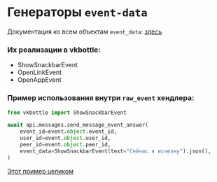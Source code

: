 # Генераторы `event-data`

Документация ко всем объектам `event_data`: [здесь](https://vk.com/dev/bots_docs_5?f=Типы%20действий)

### Их реализации в vkbottle:

- ShowSnackbarEvent
- OpenLinkEvent
- OpenAppEvent

### Пример использования внутри `raw_event` хендлера:
```python
from vkbottle import ShowSnackbarEvent

await api.messages.send_message_event_answer(
    event_id=event.object.event_id,
    user_id=event.object.user_id,
    peer_id=event.object.peer_id,
    event_data=ShowSnackbarEvent(text="Сейчас я исчезну").json(),
)
```
[Этот пример целиком](https://github.com/vkbottle/vkbottle/tree/master/examples/high-level/callback_buttons.py)
